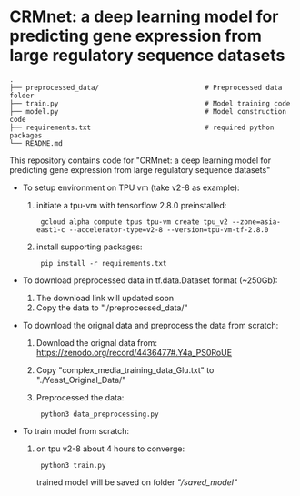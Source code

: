 # CRMnet: a deep learning model for predicting gene expression from large regulatory sequence datasets


    .
    ├── preprocessed_data/                          # Preprocessed data folder
    ├── train.py                                    # Model training code
    ├── model.py                                    # Model construction code        
    ├── requirements.txt                            # required python packages
    └── README.md



This repository contains code for "CRMnet: a deep learning model for predicting gene expression from large regulatory sequence datasets"

- To setup environment on TPU vm (take v2-8 as example):
    
    1. initiate a tpu-vm with tensorflow 2.8.0 preinstalled:
     
            gcloud alpha compute tpus tpu-vm create tpu_v2 --zone=asia-east1-c --accelerator-type=v2-8 --version=tpu-vm-tf-2.8.0

    2. install supporting packages:

            pip install -r requirements.txt

- To download preprocessed data in tf.data.Dataset format (~250Gb):
    1. The download link will updated soon
    2. Copy the data to "./preprocessed_data/"

- To download the orignal data and preprocess the data from scratch:
    1. Download the orignal data from: https://zenodo.org/record/4436477#.Y4a_PS0RoUE
    2. Copy "complex_media_training_data_Glu.txt" to "./Yeast_Original_Data/"
    3. Preprocessed the data:

            python3 data_preprocessing.py

- To train model from scratch: 
    1. on tpu v2-8 about 4 hours to converge:
    
            python3 train.py
    
       trained model will be saved on folder *"/saved_model"*

